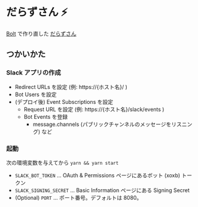 # だらずさん ⚡

[Bolt](https://github.com/slackapi/bolt-js) で作り直した [だらずさん](https://github.com/daraz-tek/daraz-bot)

## つかいかた

### Slack アプリの作成

- Redirect URLs を設定 (例: https://{ホスト名}/ )
- Bot Users を設定
- (デプロイ後) Event Subscriptions を設定
  - Request URL を設定 (例: https://{ホスト名}/slack/events )
  - Bot Events を登録
    - message.channels (パブリックチャンネルのメッセージをリスニング) など

### 起動

次の環境変数を与えてから `yarn && yarn start`

- `SLACK_BOT_TOKEN` ... OAuth & Permissions ページにあるボット (xoxb) トークン
- `SLACK_SIGNING_SECRET` ... Basic Information ページにある Signing Secret
- (Optional) `PORT` ... ポート番号。デフォルトは 8080。

